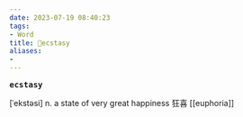 ```yaml
---
date: 2023-07-19 08:40:23
tags: 
- Word
title: 📖ecstasy
aliases: 
- 
---
```


<pre><strong>ecstasy</strong></pre>
[ˈekstəsi]
n. a state of very great happiness 狂喜
[[euphoria]]
